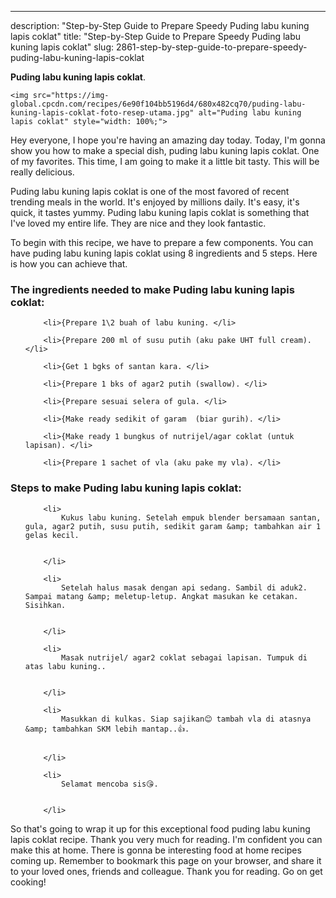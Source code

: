 ---
description: "Step-by-Step Guide to Prepare Speedy Puding labu kuning lapis coklat"
title: "Step-by-Step Guide to Prepare Speedy Puding labu kuning lapis coklat"
slug: 2861-step-by-step-guide-to-prepare-speedy-puding-labu-kuning-lapis-coklat

<p>
	<strong>Puding labu kuning lapis coklat</strong>. 
	
</p>
<p>
	
	<img src="https://img-global.cpcdn.com/recipes/6e90f104bb5196d4/680x482cq70/puding-labu-kuning-lapis-coklat-foto-resep-utama.jpg" alt="Puding labu kuning lapis coklat" style="width: 100%;">
	
	
</p>
<p>
	Hey everyone, I hope you're having an amazing day today. Today, I'm gonna show you how to make a special dish, puding labu kuning lapis coklat. One of my favorites. This time, I am going to make it a little bit tasty. This will be really delicious.
</p>
	
<p>
	Puding labu kuning lapis coklat is one of the most favored of recent trending meals in the world. It's enjoyed by millions daily. It's easy, it's quick, it tastes yummy. Puding labu kuning lapis coklat is something that I've loved my entire life. They are nice and they look fantastic.
</p>
<p>
	
</p>

<p>
To begin with this recipe, we have to prepare a few components. You can have puding labu kuning lapis coklat using 8 ingredients and 5 steps. Here is how you can achieve that.
</p>

<h3>The ingredients needed to make Puding labu kuning lapis coklat:</h3>

<ol>
	
		<li>{Prepare 1\2 buah of labu kuning. </li>
	
		<li>{Prepare 200 ml of susu putih (aku pake UHT full cream). </li>
	
		<li>{Get 1 bgks of santan kara. </li>
	
		<li>{Prepare 1 bks of agar2 putih (swallow). </li>
	
		<li>{Prepare sesuai selera of gula. </li>
	
		<li>{Make ready sedikit of garam  (biar gurih). </li>
	
		<li>{Make ready 1 bungkus of nutrijel/agar coklat (untuk lapisan). </li>
	
		<li>{Prepare 1 sachet of vla (aku pake my vla). </li>
	
</ol>
<p>
	
</p>

<h3>Steps to make Puding labu kuning lapis coklat:</h3>

<ol>
	
		<li>
			Kukus labu kuning. Setelah empuk blender bersamaan santan, gula, agar2 putih, susu putih, sedikit garam &amp; tambahkan air 1 gelas kecil.
			
			
		</li>
	
		<li>
			Setelah halus masak dengan api sedang. Sambil di aduk2. Sampai matang &amp; meletup-letup. Angkat masukan ke cetakan. Sisihkan.
			
			
		</li>
	
		<li>
			Masak nutrijel/ agar2 coklat sebagai lapisan. Tumpuk di atas labu kuning..
			
			
		</li>
	
		<li>
			Masukkan di kulkas. Siap sajikan😊 tambah vla di atasnya &amp; tambahkan SKM lebih mantap..👍.
			
			
		</li>
	
		<li>
			Selamat mencoba sis😘.
			
			
		</li>
	
</ol>

<p>
	
</p>

<p>
	So that's going to wrap it up for this exceptional food puding labu kuning lapis coklat recipe. Thank you very much for reading. I'm confident you can make this at home. There is gonna be interesting food at home recipes coming up. Remember to bookmark this page on your browser, and share it to your loved ones, friends and colleague. Thank you for reading. Go on get cooking!
</p>
